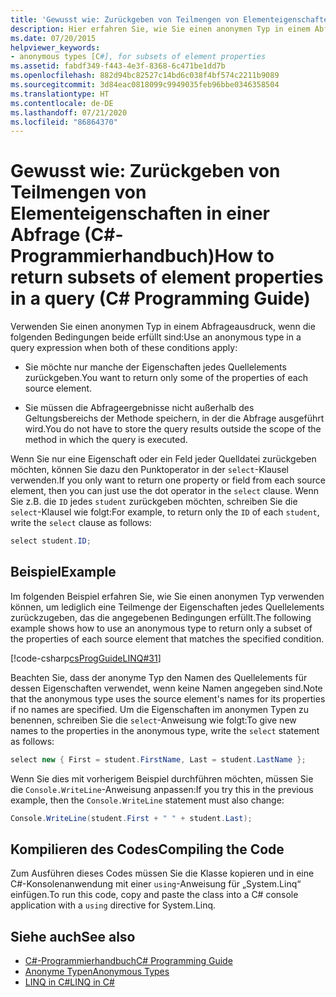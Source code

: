 ```yaml
---
title: 'Gewusst wie: Zurückgeben von Teilmengen von Elementeigenschaften in einer Abfrage – C#-Programmierhandbuch'
description: Hier erfahren Sie, wie Sie einen anonymen Typ in einem Abfrageausdruck in C# verwenden, um einige der Eigenschaften eines Quellelements zurückzugeben.
ms.date: 07/20/2015
helpviewer_keywords:
- anonymous types [C#], for subsets of element properties
ms.assetid: fabdf349-f443-4e3f-8368-6c471be1dd7b
ms.openlocfilehash: 882d94bc82527c14bd6c038f4bf574c2211b9089
ms.sourcegitcommit: 3d84eac0818099c9949035feb96bbe0346358504
ms.translationtype: HT
ms.contentlocale: de-DE
ms.lasthandoff: 07/21/2020
ms.locfileid: "86864370"
---
```

# <a name="how-to-return-subsets-of-element-properties-in-a-query-c-programming-guide"></a><span data-ttu-id="4b10f-103">Gewusst wie: Zurückgeben von Teilmengen von Elementeigenschaften in einer Abfrage (C#-Programmierhandbuch)</span><span class="sxs-lookup"><span data-stu-id="4b10f-103">How to return subsets of element properties in a query (C# Programming Guide)</span></span>
<span data-ttu-id="4b10f-104">Verwenden Sie einen anonymen Typ in einem Abfrageausdruck, wenn die folgenden Bedingungen beide erfüllt sind:</span><span class="sxs-lookup"><span data-stu-id="4b10f-104">Use an anonymous type in a query expression when both of these conditions apply:</span></span>  
  
- <span data-ttu-id="4b10f-105">Sie möchte nur manche der Eigenschaften jedes Quellelements zurückgeben.</span><span class="sxs-lookup"><span data-stu-id="4b10f-105">You want to return only some of the properties of each source element.</span></span>  
  
- <span data-ttu-id="4b10f-106">Sie müssen die Abfrageergebnisse nicht außerhalb des Geltungsbereichs der Methode speichern, in der die Abfrage ausgeführt wird.</span><span class="sxs-lookup"><span data-stu-id="4b10f-106">You do not have to store the query results outside the scope of the method in which the query is executed.</span></span>  
  
 <span data-ttu-id="4b10f-107">Wenn Sie nur eine Eigenschaft oder ein Feld jeder Quelldatei zurückgeben möchten, können Sie dazu den Punktoperator in der `select`-Klausel verwenden.</span><span class="sxs-lookup"><span data-stu-id="4b10f-107">If you only want to return one property or field from each source element, then you can just use the dot operator in the `select` clause.</span></span> <span data-ttu-id="4b10f-108">Wenn Sie z.B. die `ID` jedes `student` zurückgeben möchten, schreiben Sie die `select`-Klausel wie folgt:</span><span class="sxs-lookup"><span data-stu-id="4b10f-108">For example, to return only the `ID` of each `student`, write the `select` clause as follows:</span></span>  
  
```csharp  
select student.ID;  
```  
  
## <a name="example"></a><span data-ttu-id="4b10f-109">Beispiel</span><span class="sxs-lookup"><span data-stu-id="4b10f-109">Example</span></span>  
 <span data-ttu-id="4b10f-110">Im folgenden Beispiel erfahren Sie, wie Sie einen anonymen Typ verwenden können, um lediglich eine Teilmenge der Eigenschaften jedes Quellelements zurückzugeben, das die angegebenen Bedingungen erfüllt.</span><span class="sxs-lookup"><span data-stu-id="4b10f-110">The following example shows how to use an anonymous type to return only a subset of the properties of each source element that matches the specified condition.</span></span>  
  
 [!code-csharp[csProgGuideLINQ#31](~/samples/snippets/csharp/VS_Snippets_VBCSharp/csProgGuideLINQ/CS/csRef30LangFeatures_2.cs#31)]  
  
 <span data-ttu-id="4b10f-111">Beachten Sie, dass der anonyme Typ den Namen des Quellelements für dessen Eigenschaften verwendet, wenn keine Namen angegeben sind.</span><span class="sxs-lookup"><span data-stu-id="4b10f-111">Note that the anonymous type uses the source element's names for its properties if no names are specified.</span></span> <span data-ttu-id="4b10f-112">Um die Eigenschaften im anonymen Typen zu benennen, schreiben Sie die `select`-Anweisung wie folgt:</span><span class="sxs-lookup"><span data-stu-id="4b10f-112">To give new names to the properties in the anonymous type, write the `select` statement as follows:</span></span>  
  
```csharp  
select new { First = student.FirstName, Last = student.LastName };  
```  
  
 <span data-ttu-id="4b10f-113">Wenn Sie dies mit vorherigem Beispiel durchführen möchten, müssen Sie die `Console.WriteLine`-Anweisung anpassen:</span><span class="sxs-lookup"><span data-stu-id="4b10f-113">If you try this in the previous example, then the `Console.WriteLine` statement must also change:</span></span>  
  
```csharp  
Console.WriteLine(student.First + " " + student.Last);  
```  
  
## <a name="compiling-the-code"></a><span data-ttu-id="4b10f-114">Kompilieren des Codes</span><span class="sxs-lookup"><span data-stu-id="4b10f-114">Compiling the Code</span></span>  
  
<span data-ttu-id="4b10f-115">Zum Ausführen dieses Codes müssen Sie die Klasse kopieren und in eine C#-Konsolenanwendung mit einer `using`-Anweisung für „System.Linq“ einfügen.</span><span class="sxs-lookup"><span data-stu-id="4b10f-115">To run this code, copy and paste the class into a C# console application  with a `using` directive for System.Linq.</span></span>
  
## <a name="see-also"></a><span data-ttu-id="4b10f-116">Siehe auch</span><span class="sxs-lookup"><span data-stu-id="4b10f-116">See also</span></span>

- [<span data-ttu-id="4b10f-117">C#-Programmierhandbuch</span><span class="sxs-lookup"><span data-stu-id="4b10f-117">C# Programming Guide</span></span>](../index.md)
- [<span data-ttu-id="4b10f-118">Anonyme Typen</span><span class="sxs-lookup"><span data-stu-id="4b10f-118">Anonymous Types</span></span>](./anonymous-types.md)
- [<span data-ttu-id="4b10f-119">LINQ in C#</span><span class="sxs-lookup"><span data-stu-id="4b10f-119">LINQ in C#</span></span>](../../linq/index.md)
